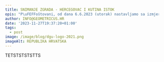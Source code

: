 ```yaml
---
title: SNIMANJE ZGRADA - HERCEGOVAC I KUTINA ISTOK
opis: "P\uFEFFoštovani, od dana 6.6.2023 (utorak) nastavljamo sa izmjerom zgrada na području KO Hercegovac / KO Kutina. Svaki dan (izuzev nedjelje) od 8 do 18 sati."
author: INFO@GEOMETRICUS.HR
date: '2023-11-27T19:37:20+01:00'
tags:
  - post
image: /image/blog/dgu-logo-2021.png
imageAlt: REPUBLIKA HRVATSKA
---
```

TETSTSTSTSTTS
